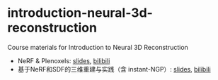 # introduction-neural-3d-reconstruction
Course materials for Introduction to Neural 3D Reconstruction
* NeRF & Plenoxels: [slides](https://github.com/megvii-research/introduction-neural-3d-reconstruction/blob/8037dc530541cc4bdccec1ae2783e0100c02eeb9/cv-master-nerual-3d-lecture-1.pdf), [bilibili](https://www.bilibili.com/video/BV1Jt4y1x7PJ)
* 基于NeRF和SDF的三维重建与实践（含 instant-NGP）: [slides](https://github.com/megvii-research/introduction-neural-3d-reconstruction/blob/8037dc530541cc4bdccec1ae2783e0100c02eeb9/cv-master-neural-3d-lecture-2.pdf), [bilibili](https://www.bilibili.com/video/BV1Jt4y1x7PJ?p=2)
